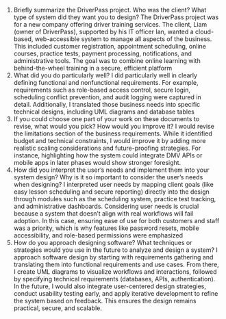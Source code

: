 1. Briefly summarize the DriverPass project. Who was the client? What type of system did they want you to design?
The DriverPass project was for a new company offering driver training services. The client, Liam (owner of DriverPass), supported by his IT officer Ian, wanted a cloud-based, web-accessible system to manage all aspects of the business. This included customer registration, appointment scheduling, online courses, practice tests, payment processing, notifications, and administrative tools. The goal was to combine online learning with behind-the-wheel training in a secure, efficient platform
2. What did you do particularly well?
I did particularly well in clearly defining functional and nonfunctional requirements. For example, requirements such as role-based access control, secure login, scheduling conflict prevention, and audit logging were captured in detail. Additionally, I translated those business needs into specific technical designs, including UML diagrams and database tables
3. If you could choose one part of your work on these documents to revise, what would you pick? How would you improve it?
I would revise the limitations section of the business requirements. While it identified budget and technical constraints, I would improve it by adding more realistic scaling considerations and future-proofing strategies. For instance, highlighting how the system could integrate DMV APIs or mobile apps in later phases would show stronger foresight.
4. How did you interpret the user’s needs and implement them into your system design? Why is it so important to consider the user’s needs when designing?
I interpreted user needs by mapping client goals (like easy lesson scheduling and secure reporting) directly into the design through modules such as the scheduling system, practice test tracking, and administrative dashboards. Considering user needs is crucial because a system that doesn’t align with real workflows will fail adoption. In this case, ensuring ease of use for both customers and staff was a priority, which is why features like password resets, mobile accessibility, and role-based permissions were emphasized
5. How do you approach designing software? What techniques or strategies would you use in the future to analyze and design a system?
I approach software design by starting with requirements gathering and translating them into functional requirements and use cases. From there, I create UML diagrams to visualize workflows and interactions, followed by specifying technical requirements (databases, APIs, authentication). In the future, I would also integrate user-centered design strategies, conduct usability testing early, and apply iterative development to refine the system based on feedback. This ensures the design remains practical, secure, and scalable.
